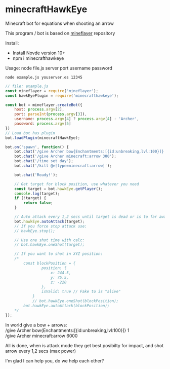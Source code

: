 # minecraftHawkEye
Minecraft bot for equations when shooting an arrow

This program / bot is based on <a href="https://github.com/PrismarineJS/mineflayer" target="_blank">mineflayer</a> repository

Install:
- Install Novde version 10+
- npm i minecrafthawkeye


Usage: node file.js server port username password

```
node example.js youserver.es 12345
```

```js
// file: example.js
const mineflayer = require('mineflayer');
const hawkEyePlugin = require('minecrafthawkeye');

const bot = mineflayer.createBot({
    host: process.argv[2],
    port: parseInt(process.argv[3]),
    username: process.argv[4] ? process.argv[4] : 'Archer',
    password: process.argv[5]
})
// Load bot has plugin
bot.loadPlugin(minecraftHawkEye);

bot.on('spawn', function() {
    bot.chat('/give Archer bow{Enchantments:[{id:unbreaking,lvl:100}]} 1');
    bot.chat('/give Archer minecraft:arrow 300');
    bot.chat('/time set day');
    bot.chat('/kill @e[type=minecraft:arrow]');

    bot.chat('Ready!');

    // Get target for block position, use whatever you need
    const target = bot.hawkEye.getPlayer(); 
    console.log(target);
    if (!target) {
        return false;
    }

    // Auto attack every 1,2 secs until target is dead or is to far away
    bot.hawkEye.autoAttack(target);
    // If you force stop attack use:
    // hawkEye.stop();

    // Use one shot time with calc:
    // bot.hawkEye.oneShot(target);

    // If you want to shot in XYZ position:
    /*
        const blockPosition = {
                position: {
                    x: 244.5,
                    y: 75.5,
                    z: -220
                },
                isValid: true // Fake to is "alive"
            }
            // bot.hawkEye.oneShot(blockPosition);
        bot.hawkEye.autoAttack(blockPosition);
    */
});
```

In world give a bow + arrows: \
/give Archer bow{Enchantments:[{id:unbreaking,lvl:100}]} 1 \
/give Archer minecraft:arrow 6000

All is done, when is attack mode they get best posibilty for impact, and shot arrow every 1,2 secs (max power)

I'm glad I can help you, do we help each other?

